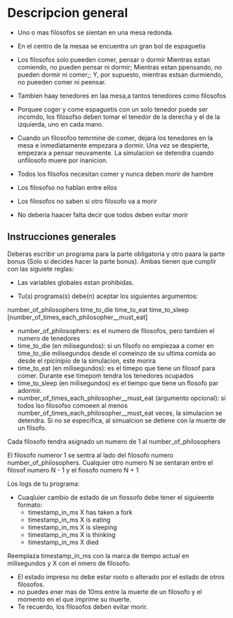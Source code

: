 # Descripcion general

-  Uno o mas filosofos se sientan en una mesa redonda.
- En el centro de la mesaa se encuentra un gran bol de espaguetis

- Los filosofos solo pueeden comer, pensar o dormir
Mientras estan comiendo, no pueden pensar ni dormir;
Mientras estan ppensando, no pueden dormir ni comer;;
Y, por supuesto, mientras estsan durmiendo, no pueeden comer ni peensar.


- Tambien haay tenedores en laa mesa,a tantos tenedores como filosofos

- Porquee coger y come espaguetis con un solo tenedor puede ser incomdo, los filosofso
deben tomar el tenedor de la derecha y el de la izquierda, uno en cada mano.

- Cuando un filosofoo temrmine de comer, dejara los tenedores en la mesa e inmediatamente
empezara a dormir. Una vez se despierte, empezara a pensar neuvamente.
La simulacion se detendra cuando unfilosofo muere por inanicion.

- Todos los filsofos necesitan comer y nunca deben morir de hambre

- Los filosofso no hablan entre ellos

- Los filosofos no saben si otro filosofo va a morir

- No deberia haacer falta decir que todos deben evitar morir

## Instrucciones generales

Deberas escribir un programa para la parte obligatoria y otro paara la parte bonus (Solo si decides hacer la parte bonus). Ambas tienen que cumplir con las siguiete reglas:

- Las variables globales estan prohibidas.

- Tu(s) programa(s) debe(n) aceptar los siguientes argumentos:

number_of_philosophers time_to_die time_to_eat time_to_sleep [number_of_times_each_philosopher__must_eat]


- number_of_philosophers: es el numero de filosofos, pero tambien el numero de tenedores
- time_to_die (en milisegundos): si un filsofo no empiezaa a comer en time_to_die milisegundos desde el comeinzo de su ultima comida ao desde el rpicinipio de la simulacion, este morira
- time_to_eat (en milisegundos): es el timepo que tiene un filosof para comer. Durante ese timepom tendra los tenedores ocupados
- time_to_sleep (en milisegundos) es el tiempo que tiene un flosofo par adormir.
- number_of_times_each_philosopher__must_eat (argumento opcional): si todos lso filosofso comoeen al menos number_of_times_each_philosopher__must_eat veces, la simulacion se detendra. Si no se especifica, al simualcion se detiene con la muerte de un filsofo.

Cada filosofo tendra asignado un numero de 1 al number_of_philosophers

El filosofo numeror 1 se sentra al lado del filosofo numero number_of_philosophers. Cualquier otro numero N se sentaran entre el filosof numero N - 1 y el fiosofo numero N + 1

Los logs de tu programa:
- Cuaqluier cambio de estado de un fiossofo debe tener el siguieente formato:
	 - timestamp_in_ms X has taken a fork
	 - timestamp_in_ms X is eating
	 - timestamp_in_ms X is sleeping
	 - timestamp_in_ms X is thinking
	 - timestamp_in_ms X died

Reemplaza timestamp_in_ms con la marca de tiempo actual en milisegundos y X con el nmero de filosofo.

- El estado impreso no debe estar rooto o alterado por el estado de otros filosofos.
- no puedes ener mas de 10ms entre la muerte de un filosofo y el momento en el que imprime su muerte.
- Te recuerdo, los filosofos deben evitar morir.




